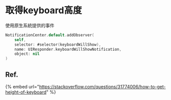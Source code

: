 # 取得keyboard高度

使用原生系統提供的事件

```swift
NotificationCenter.default.addObserver(
    self,
    selector: #selector(keyboardWillShow),
    name: UIResponder.keyboardWillShowNotification,
    object: nil
)
```

## Ref.

{% embed url="https://stackoverflow.com/questions/31774006/how-to-get-height-of-keyboard" %}



